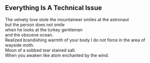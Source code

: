 Everything Is A Technical Issue
-------------------------------
The velvety love stole the mountaineer smiles at the astronaut  
but the person does not smile  
when he looks at the turkey gentleman  
and the obscene ocean.  
Realized brandishing warmth of your body I do not force in the area of wayside moth.  
Moon of a sobbed tear stained salt.  
When you awaken like atom enchanted by the wind.  
